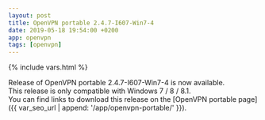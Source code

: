 ```yaml
---
layout: post
title: OpenVPN portable 2.4.7-I607-Win7-4
date: 2019-05-18 19:54:00 +0200
app: openvpn
tags: [openvpn]
---
```

{% include vars.html %}

Release of OpenVPN portable 2.4.7-I607-Win7-4 is now available.<br />
This release is only compatible with Windows 7 / 8 / 8.1.<br />
You can find links to download this release on the [OpenVPN portable page]({{ var_seo_url | append: '/app/openvpn-portable/' }}).
